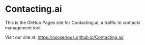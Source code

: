 # Contacting.ai

This is the GitHub Pages site for Contacting.ai, a traffic to contacts management tool.

Visit our site at: https://ososerious.github.io/Contacting.ai/
